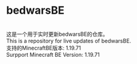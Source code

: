 # bedwarsBE
<br/>这是一个用于实时更新bedwarsBE的仓库。
<br/>This is a repository for live updates of bedwarsBE.
<br/></n>支持的MinecraftBE版本: 1.19.71
<br/>Surpport Minecraft BE Version: 1.19.71
